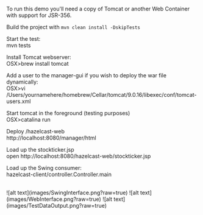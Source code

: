 
To run this demo you'll need a copy of Tomcat or another Web Container with support for JSR-356.

Build the project with `mvn clean install -DskipTests`<br/>

Start the test:<br/>
mvn tests<br/>

Install Tomcat webserver:<br/>
OSX>brew install tomcat<br/>

Add a user to the manager-gui if you wish to deploy the war file dynamically:<br/>
OSX>vi /Users/yournamehere/homebrew/Cellar/tomcat/9.0.16/libexec/conf/tomcat-users.xml<br/>

Start tomcat in the foreground (testing purposes)<br/>
OSX>catalina run<br/>

Deploy /hazelcast-web<br/>
http://localhost:8080/manager/html<br/>

Load up the stockticker.jsp<br/>
open http://localhost:8080/hazelcast-web/stockticker.jsp<br/>

Load up the Swing consumer:<br/>
hazelcast-client/controller.Controller.main<br/>

<br/>
![alt text](images/SwingInterface.png?raw=true)
![alt text](images/WebInterface.png?raw=true)
![alt text](images/TestDataOutput.png?raw=true)
<br/>
